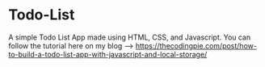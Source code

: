 # Todo-List
A simple Todo List App made using HTML, CSS, and Javascript. You can follow the tutorial here on my blog --> https://thecodingpie.com/post/how-to-build-a-todo-list-app-with-javascript-and-local-storage/
